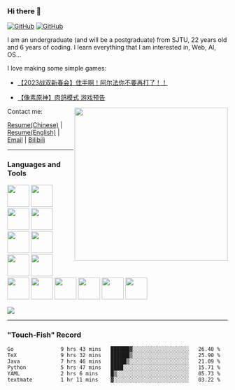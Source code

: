 ### Hi there 👋

[![GitHub](https://img.shields.io/github/followers/Okabe-Rintarou-0?style=social)](https://github.com/Okabe-Rintarou-0) [![GitHub](https://img.shields.io/github/stars/Okabe-Rintarou-0?style=social)](https://github.com/Okabe-Rintarou-0)

I am an undergraduate (and will be a postgraduate) from SJTU, 22 years old and 6 years of coding. I learn everything that I am interested in, Web, AI, OS...

I love making some simple games:

+ [【2023战双新春会】住手啊！阿尔法你不要再打了！！](https://www.bilibili.com/video/BV1GG4y127S1/?spm_id_from=333.999.0.0)

+ [【像素原神】肉鸽模式 游戏预告](https://www.bilibili.com/video/BV13v411g7zv/?spm_id_from=333.337.search-card.all.click)

<img src="https://little.kylerconway.com/images/golang-what.gif" width="350" align="right"/>

Contact me:

[Resume(Chinese)](https://okabe-rintarou-0.github.io/%E7%AE%80%E5%8E%86.pdf) | [Resume(English)](https://okabe-rintarou-0.github.io/resume.pdf) | [Email](mailto:923048992@sjtu.edu.cn) | [Bilibili](https://space.bilibili.com/5200237)

----

### Languages and Tools

<code><img height="50" src="https://github.com/yurijserrano/Github-Profile-Readme-Logos/blob/master/programming%20languages/c%2B%2B.svg"></code>
<code><img height="50" src="https://raw.githubusercontent.com/yurijserrano/Github-Profile-Readme-Logos/df5bacba92a025537970ad7ad34a1c54e1aa6869/programming%20languages/c.svg"></code>
<code><img height="50" src="https://raw.githubusercontent.com/yurijserrano/Github-Profile-Readme-Logos/df5bacba92a025537970ad7ad34a1c54e1aa6869/programming%20languages/go.svg"></code>
<code><img height="50" src="https://raw.githubusercontent.com/yurijserrano/Github-Profile-Readme-Logos/df5bacba92a025537970ad7ad34a1c54e1aa6869/programming%20languages/java.svg"></code>
<code><img height="50" src="https://raw.githubusercontent.com/yurijserrano/Github-Profile-Readme-Logos/df5bacba92a025537970ad7ad34a1c54e1aa6869/programming%20languages/python.svg"></code>
<code><img height="50" src="https://github.com/yurijserrano/Github-Profile-Readme-Logos/blob/master/programming%20languages/javascript.svg"></code>
<code><img height="50" src="https://raw.githubusercontent.com/yurijserrano/Github-Profile-Readme-Logos/df5bacba92a025537970ad7ad34a1c54e1aa6869/programming%20languages/c%23.svg"></code>
<code><img height="50" src="https://raw.githubusercontent.com/yurijserrano/Github-Profile-Readme-Logos/df5bacba92a025537970ad7ad34a1c54e1aa6869/databases/mysql.svg"></code>
<code><img height="50" src="https://raw.githubusercontent.com/yurijserrano/Github-Profile-Readme-Logos/df5bacba92a025537970ad7ad34a1c54e1aa6869/frameworks/react.svg"></code>
<code><img height="50" src="https://raw.githubusercontent.com/yurijserrano/Github-Profile-Readme-Logos/df5bacba92a025537970ad7ad34a1c54e1aa6869/frameworks/spring.svg"></code>
<code><img height="50" src="https://raw.githubusercontent.com/yurijserrano/Github-Profile-Readme-Logos/df5bacba92a025537970ad7ad34a1c54e1aa6869/cloud/docker.svg"></code>
<code><img height="50" src="https://github.com/yurijserrano/Github-Profile-Readme-Logos/blob/master/tools/unity.png?raw=true"></code>
<code><img height="50" src="https://raw.githubusercontent.com/yurijserrano/Github-Profile-Readme-Logos/f994c418a134b58c4aec11152f6a4a33fa89da26/programming%20languages/dart.svg"></code>
<code><img height="50" src="https://www.vectorlogo.zone/logos/pytorch/pytorch-icon.svg"></code>

![](https://github-readme-stats.vercel.app/api/top-langs/?username=Okabe-Rintarou-0&layout=compact&langs_count=12&hide=makefile,tex,perl,shell)

----
### "Touch-Fish" Record


<!--START_SECTION:waka-->

```text
Go               9 hrs 43 mins   ██████▓░░░░░░░░░░░░░░░░░░   26.40 %
TeX              9 hrs 32 mins   ██████▒░░░░░░░░░░░░░░░░░░   25.90 %
Java             7 hrs 46 mins   █████▒░░░░░░░░░░░░░░░░░░░   21.09 %
Python           5 hrs 47 mins   ████░░░░░░░░░░░░░░░░░░░░░   15.71 %
YAML             2 hrs 6 mins    █▒░░░░░░░░░░░░░░░░░░░░░░░   05.73 %
textmate         1 hr 11 mins    ▓░░░░░░░░░░░░░░░░░░░░░░░░   03.22 %
```

<!--END_SECTION:waka-->


